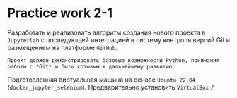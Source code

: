 # Practice work 2-1

Разработать и реализовать алгоритм создания нового проекта в `Jupyterlab` с последующей интеграцией в систему контроля версий Git и размещением на платформе `GitHub`. 

	Проект должен демонстрировать базовые возможности Python, понимания работы с *Git* и быть готовым к дальнейшему развитию.

Подготовленная виртуальная машина на основе `Ubuntu 22.04` (`docker_jupyter_selenium`). 
Предварительно установить `VirtualBox` 7. 
